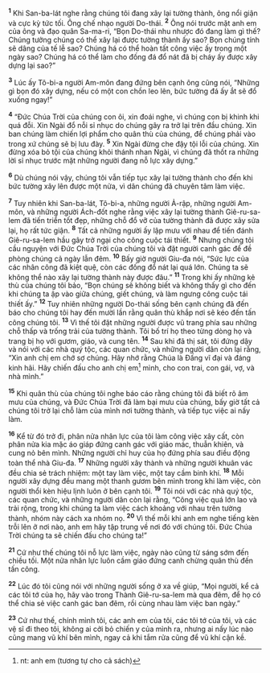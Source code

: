 <sup><b>1</b></sup> Khi San-ba-lát nghe rằng chúng tôi đang xây lại tường thành, ông nổi giận và cực kỳ tức tối. Ông chế nhạo người Do-thái. <sup><b>2</b></sup> Ông nói trước mặt anh em của ông và đạo quân Sa-ma-ri, “Bọn Do-thái nhu nhược đó đang làm gì thế? Chúng tưởng chúng có thể xây lại được tường thành ấy sao? Bọn chúng tính sẽ dâng của tế lễ sao? Chúng há có thể hoàn tất công việc ấy trong một ngày sao? Chúng há có thể làm cho đống đá đổ nát đã bị cháy ấy được xây dựng lại sao?”

<sup><b>3</b></sup> Lúc ấy Tô-bi-a người Am-môn đang đứng bên cạnh ông cũng nói, “Những gì bọn đó xây dựng, nếu có một con chồn leo lên, bức tường đá ấy ắt sẽ đổ xuống ngay!”

<sup><b>4</b></sup> “Ðức Chúa Trời của chúng con ôi, xin đoái nghe, vì chúng con bị khinh khi quá đỗi. Xin Ngài đổ nỗi sỉ nhục do chúng gây ra trở lại trên đầu chúng. Xin ban chúng làm chiến lợi phẩm cho quân thù của chúng, để chúng phải vào trong xứ chúng sẽ bị lưu đày. <sup><b>5</b></sup> Xin Ngài đừng che đậy tội lỗi của chúng. Xin đừng xóa bỏ tội của chúng khỏi thánh nhan Ngài, vì chúng đã thốt ra những lời sỉ nhục trước mặt những người đang nỗ lực xây dựng.”

<sup><b>6</b></sup> Dù chúng nói vậy, chúng tôi vẫn tiếp tục xây lại tường thành cho đến khi bức tường xây lên được một nửa, vì dân chúng đã chuyên tâm làm việc.

<sup><b>7</b></sup> Tuy nhiên khi San-ba-lát, Tô-bi-a, những người Ả-rập, những người Am-môn, và những người Ách-đốt nghe rằng việc xây lại tường thành Giê-ru-sa-lem đã tiến triển tốt đẹp, những chỗ đổ vỡ của tường thành đã được xây sửa lại, họ rất tức giận. <sup><b>8</b></sup> Tất cả những người ấy lập mưu với nhau để tiến đánh Giê-ru-sa-lem hầu gây trở ngại cho công cuộc tái thiết. <sup><b>9</b></sup> Nhưng chúng tôi cầu nguyện với Ðức Chúa Trời của chúng tôi và đặt người canh gác để đề phòng chúng cả ngày lẫn đêm. <sup><b>10</b></sup> Bấy giờ người Giu-đa nói, “Sức lực của các nhân công đã kiệt quệ, còn các đống đổ nát lại quá lớn. Chúng ta sẽ không thể nào xây lại tường thành này được đâu.” <sup><b>11</b></sup> Trong khi ấy những kẻ thù của chúng tôi bảo, “Bọn chúng sẽ không biết và không thấy gì cho đến khi chúng ta ập vào giữa chúng, giết chúng, và làm ngưng công cuộc tái thiết ấy.” <sup><b>12</b></sup> Tuy nhiên những người Do-thái sống bên cạnh chúng đã đến báo cho chúng tôi hay đến mười lần rằng quân thù khắp nơi sẽ kéo đến tấn công chúng tôi. <sup><b>13</b></sup> Vì thế tôi đặt những người được vũ trang phía sau những chỗ thấp và trống trải của tường thành. Tôi bố trí họ theo từng dòng họ và trang bị họ với gươm, giáo, và cung tên. <sup><b>14</b></sup> Sau khi đã thị sát, tôi đứng dậy và nói với các nhà quý tộc, các quan chức, và những người dân còn lại rằng, “Xin anh chị em chớ sợ chúng. Hãy nhớ rằng Chúa là Ðấng vĩ đại và đáng kinh hãi. Hãy chiến đấu cho anh chị em[^1] mình, cho con trai, con gái, vợ, và nhà mình.”

<sup><b>15</b></sup> Khi quân thù của chúng tôi nghe báo cáo rằng chúng tôi đã biết rõ âm mưu của chúng, và Ðức Chúa Trời đã làm bại mưu của chúng, bấy giờ tất cả chúng tôi trở lại chỗ làm của mình nơi tường thành, và tiếp tục việc ai nấy làm.

<sup><b>16</b></sup> Kể từ đó trở đi, phân nửa nhân lực của tôi làm công việc xây cất, còn phân nửa kia mặc áo giáp đứng canh gác với giáo mác, thuẫn khiên, và cung nỏ bên mình. Những người chỉ huy của họ đứng phía sau điều động toàn thể nhà Giu-đa. <sup><b>17</b></sup> Những người xây thành và những người khuân vác đều chia sẻ trách nhiệm: một tay làm việc, một tay cầm binh khí. <sup><b>18</b></sup> Mỗi người xây dựng đều mang một thanh gươm bên mình trong khi làm việc, còn người thổi kèn hiệu lịnh luôn ở bên cạnh tôi. <sup><b>19</b></sup> Tôi nói với các nhà quý tộc, các quan chức, và những người dân còn lại rằng, “Công việc quá lớn lao và trải rộng, trong khi chúng ta làm việc cách khoảng với nhau trên tường thành, nhóm này cách xa nhóm nọ. <sup><b>20</b></sup> Vì thế mỗi khi anh em nghe tiếng kèn trỗi lên ở nơi nào, anh em hãy tập trung về nơi đó với chúng tôi. Ðức Chúa Trời chúng ta sẽ chiến đấu cho chúng ta!”

<sup><b>21</b></sup> Cứ như thế chúng tôi nỗ lực làm việc, ngày nào cũng từ sáng sớm đến chiều tối. Một nửa nhân lực luôn cầm giáo đứng canh chừng quân thù đến tấn công.

<sup><b>22</b></sup> Lúc đó tôi cũng nói với những người sống ở xa về giúp, “Mọi người, kể cả các tôi tớ của họ, hãy vào trong Thành Giê-ru-sa-lem mà qua đêm, để họ có thể chia sẻ việc canh gác ban đêm, rồi cùng nhau làm việc ban ngày.”

<sup><b>23</b></sup> Cứ như thế, chính mình tôi, các anh em của tôi, các tôi tớ của tôi, và các vệ sĩ đi theo tôi, không ai cởi bỏ chiến y của mình ra, nhưng ai nấy lúc nào cũng mang vũ khí bên mình, ngay cả khi tắm rửa cũng để vũ khí cận kề.

[^1]: nt: anh em (tương tự cho cả sách)
